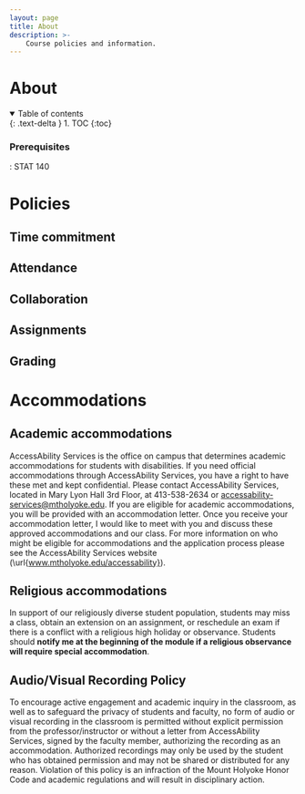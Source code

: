 ```yaml
---
layout: page
title: About
description: >-
    Course policies and information.
---
```




# About

<details open markdown="block">
  <summary>
    Table of contents
  </summary>
  {: .text-delta }
1. TOC
{:toc}
</details>


### Prerequisites
: STAT 140

# Policies

## Time commitment

## Attendance

## Collaboration

## Assignments

## Grading

# Accommodations

## Academic accommodations 

AccessAbility Services is the office on campus that determines academic accommodations for students with disabilities. If you need official accommodations through AccessAbility Services, you have a right to have these met and kept confidential. Please contact AccessAbility Services, located in Mary Lyon Hall 3rd Floor, at 413-538-2634 or accessability-services@mtholyoke.edu. If you are eligible for academic accommodations, you will be provided with an accommodation letter. Once you receive your accommodation letter, I would like to meet with you and discuss these approved accommodations and our class. For more information on who might be eligible for accommodations and the application process please see the AccessAbility Services website (\url{www.mtholyoke.edu/accessability}).

## Religious accommodations

In support of our religiously diverse student population, students may miss a class, obtain an extension on an assignment, or reschedule an exam if there is a conflict with a religious high holiday or observance. Students should **notify me at the beginning of the module if a religious observance will require special accommodation**. 

## Audio/Visual Recording Policy

To encourage active engagement and academic inquiry in the classroom, as well as to safeguard the privacy of students and faculty, no form of audio or visual recording in the classroom is permitted without explicit permission from the professor/instructor or without a letter from AccessAbility Services, signed by the faculty member, authorizing the recording as an accommodation. Authorized recordings may only be used by the student who has obtained permission and may not be shared or distributed for any reason. Violation of this policy is an infraction of the Mount Holyoke Honor Code and academic regulations and will result in disciplinary action.